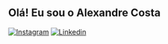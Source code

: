 ## Olá! Eu sou o Alexandre Costa

[![Instagram](https://img.shields.io/badge/Instagram-E4405F?style=for-the-badge&logo=instagram&logoColor=white)](https://www.instagram.com/alexandrefmc6/)
[![Linkedin](https://img.shields.io/badge/LinkedIn-0077B5?style=for-the-badge&logo=linkedin&logoColor=white)](https://www.linkedin.com/in/alexandre-costa-6b312b175/)

